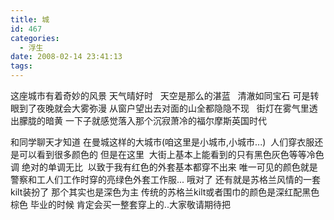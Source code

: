 ```yaml
---
title: 城
id: 467
categories:
  - 浮生
date: 2008-02-14 23:41:13
tags:
---
```


这座城市有着奇妙的风景
天气晴好时&nbsp;&nbsp; 天空是那么的湛蓝&nbsp;&nbsp; 清澈如同宝石
可是转眼到了夜晚就会大雾弥漫
从窗户望出去对面的山全都隐隐不现&nbsp;&nbsp; 街灯在雾气里透出朦胧的暗黄
一下子就感觉落入那个沉寂萧冷的福尔摩斯英国时代

和同学聊天才知道
在曼城这样的大城市(咱这里是小城市,小城市...)&nbsp; 
人们穿衣服还是可以看到很多颜色的
但是在这里&nbsp; 大街上基本上能看到的只有黑色灰色等等冷色调
绝对的单调无比&nbsp; 以致于我有红色的外套基本都穿不出来
唯一可见的颜色就是警察和工人们工作时穿的亮绿色外套工作服...
哦对了 还有就是苏格兰风情的一套kilt装扮了 那个其实也是深色为主
传统的苏格兰kilt或者围巾的颜色是深红配黑色棕色
毕业的时候 肯定会买一整套穿上的..大家敬请期待把